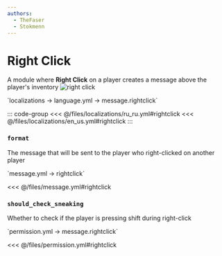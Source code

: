 ```yaml
---
authors:
  - TheFaser
  - Stokmenn
---
```


# Right Click 

A module where **Right Click** on a player creates a message above the player's inventory
![right click](/rightclick.png)

[//]: # (localization)
<!--@include: @/parts/words.md#localization--> 
<!--@include: @/parts/words.md#path--> `localizations → language.yml → message.rightclick`

<!--@include: @/parts/words.md#default--> 

::: code-group
<<< @/files/localizations/ru_ru.yml#rightclick
<<< @/files/localizations/en_us.yml#rightclick
:::

### `format`

The message that will be sent to the player who right-clicked on another player

[//]: # (message.yml)
<!--@include: @/parts/words.md#setting-->
<!--@include: @/parts/words.md#path--> `message.yml → rightclick`

<!--@include: @/parts/words.md#default-->
<<< @/files/message.yml#rightclick

<!--@include: @/parts/enable.md-->

### `should_check_sneaking`

Whether to check if the player is pressing shift during right-click

<!--@include: @/parts/destination.md-->
<!--@include: @/parts/cooldown.md-->
<!--@include: @/parts/sound.md-->

[//]: # (permission.yml)
<!--@include: @/parts/words.md#permission-->
<!--@include: @/parts/words.md#path--> `permission.yml → message.rightclick`

<!--@include: @/parts/words.md#default-->
<<< @/files/permission.yml#rightclick

<!--@include: @/parts/permission/permissionTier3.md-->
<!--@include: @/parts/permission/cooldown.md-->
<!--@include: @/parts/permission/sound.md--> 
